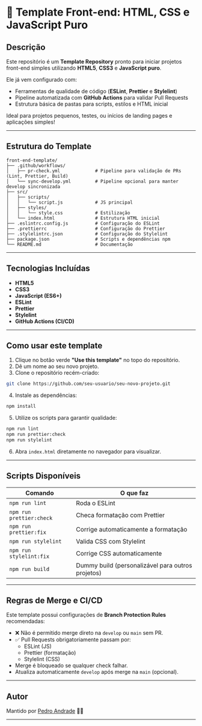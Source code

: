 # 📁 Template Front-end: HTML, CSS e JavaScript Puro

## Descrição

Este repositório é um **Template Repository** pronto para iniciar projetos front-end simples utilizando **HTML5**, **CSS3** e **JavaScript puro**.

Ele já vem configurado com:

- Ferramentas de qualidade de código (**ESLint**, **Prettier** e **Stylelint**)
- Pipeline automatizada com **GitHub Actions** para validar Pull Requests
- Estrutura básica de pastas para scripts, estilos e HTML inicial

Ideal para projetos pequenos, testes, ou inícios de landing pages e aplicações simples!

---

## Estrutura do Template

```
front-end-template/
├── .github/workflows/
│   ├── pr-check.yml             # Pipeline para validação de PRs (Lint, Prettier, Build)
│   └── sync-develop.yml         # Pipeline opcional para manter develop sincronizada
├── src/
│   ├── scripts/
│   │   └── script.js            # JS principal
│   ├── styles/
│   │   └── style.css            # Estilização
│   └── index.html               # Estrutura HTML inicial
├── .eslintrc.config.js          # Configuração do ESLint
├── .prettierrc                  # Configuração do Prettier
├── .stylelintrc.json            # Configuração do Stylelint
├── package.json                 # Scripts e dependências npm
└── README.md                    # Documentação
```

---

## Tecnologias Incluídas

- **HTML5**
- **CSS3**
- **JavaScript (ES6+)**
- **ESLint**
- **Prettier**
- **Stylelint**
- **GitHub Actions (CI/CD)**

---

## Como usar este template

1. Clique no botão verde **"Use this template"** no topo do repositório.
2. Dê um nome ao seu novo projeto.
3. Clone o repositório recém-criado:

```bash
git clone https://github.com/seu-usuario/seu-novo-projeto.git
```

4. Instale as dependências:

```bash
npm install
```

5. Utilize os scripts para garantir qualidade:

```bash
npm run lint
npm run prettier:check
npm run stylelint
```

6. Abra `index.html` diretamente no navegador para visualizar.

---

## Scripts Disponíveis

| Comando                  | O que faz                                         |
| ------------------------ | ------------------------------------------------- |
| `npm run lint`           | Roda o ESLint                                     |
| `npm run prettier:check` | Checa formatação com Prettier                     |
| `npm run prettier:fix`   | Corrige automaticamente a formatação              |
| `npm run stylelint`      | Valida CSS com Stylelint                          |
| `npm run stylelint:fix`  | Corrige CSS automaticamente                       |
| `npm run build`          | Dummy build (personalizável para outros projetos) |

---

## Regras de Merge e CI/CD

Este template possui configurações de **Branch Protection Rules** recomendadas:

- ❌ Não é permitido merge direto na `develop` ou `main` sem PR.
- ✅ Pull Requests obrigatoriamente passam por:
  - ESLint (JS)
  - Prettier (formatação)
  - Stylelint (CSS)
- Merge é bloqueado se qualquer check falhar.
- Atualiza automaticamente `develop` após merge na `main` (opcional).

---

## Autor

Mantido por [Pedro Andrade](https://github.com/peandrade) 👨‍💻

---
